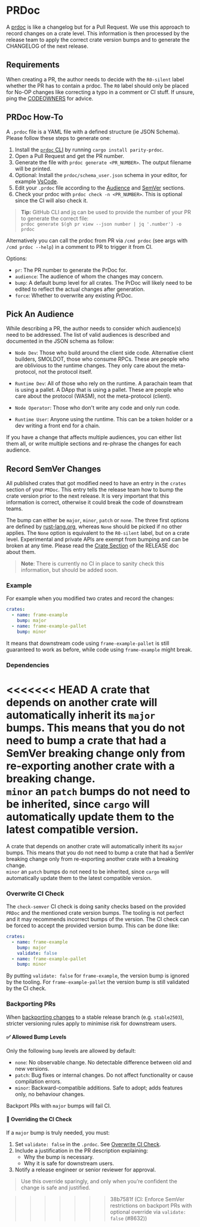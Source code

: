 # PRDoc

A [prdoc](https://github.com/paritytech/prdoc) is like a changelog but for a Pull Request. We use this approach to
record changes on a crate level. This information is then processed by the release team to apply the correct crate
version bumps and to generate the CHANGELOG of the next release.

## Requirements

When creating a PR, the author needs to decide with the `R0-silent` label whether the PR has to contain a prdoc. The
`R0` label should only be placed for No-OP changes like correcting a typo in a comment or CI stuff. If unsure, ping
the [CODEOWNERS](../../.github/CODEOWNERS) for advice.

## PRDoc How-To

A `.prdoc` file is a YAML file with a defined structure (ie JSON Schema). Please follow these steps to generate one:

1. Install the [`prdoc` CLI](https://github.com/paritytech/prdoc) by running `cargo install parity-prdoc`.
1. Open a Pull Request and get the PR number.
1. Generate the file with `prdoc generate <PR_NUMBER>`. The output filename will be printed.
1. Optional: Install the `prdoc/schema_user.json` schema in your editor, for example
   [VsCode](https://github.com/paritytech/prdoc?tab=readme-ov-file#schemas).
1. Edit your `.prdoc` file according to the [Audience](#pick-an-audience) and [SemVer](#record-semver-changes) sections.
1. Check your prdoc with `prdoc check -n <PR_NUMBER>`. This is optional since the CI will also check it.

> **Tip:** GitHub CLI and jq can be used to provide the number of your PR to generate the correct file:  
> `prdoc generate $(gh pr view --json number | jq '.number') -o prdoc`

Alternatively you can call the prdoc from PR via `/cmd prdoc` (see args with `/cmd prdoc --help`)
in a comment to PR to trigger it from CI.

Options:

- `pr`: The PR number to generate the PrDoc for.
- `audience`: The audience of whom the changes may concern.
- `bump`: A default bump level for all crates.
  The PrDoc will likely need to be edited to reflect the actual changes after generation.
- `force`: Whether to overwrite any existing PrDoc.

## Pick An Audience

While describing a PR, the author needs to consider which audience(s) need to be addressed.
The list of valid audiences is described and documented in the JSON schema as follow:

- `Node Dev`: Those who build around the client side code. Alternative client builders, SMOLDOT, those who consume RPCs.
  These are people who are oblivious to the runtime changes. They only care about the meta-protocol, not the protocol
  itself.

- `Runtime Dev`: All of those who rely on the runtime. A parachain team that is using a pallet. A DApp that is using a
  pallet. These are people who care about the protocol (WASM), not the meta-protocol (client).

- `Node Operator`: Those who don't write any code and only run code.

- `Runtime User`: Anyone using the runtime. This can be a token holder or a dev writing a front end for a chain.

If you have a change that affects multiple audiences, you can either list them all, or write multiple sections and
re-phrase the changes for each audience.

## Record SemVer Changes

All published crates that got modified need to have an entry in the `crates` section of your `PRDoc`. This entry tells
the release team how to bump the crate version prior to the next release. It is very important that this information is
correct, otherwise it could break the code of downstream teams.

The bump can either be `major`, `minor`, `patch` or `none`. The three first options are defined by
[rust-lang.org](https://doc.rust-lang.org/cargo/reference/semver.html), whereas `None` should be picked if no other
applies. The `None` option is equivalent to the `R0-silent` label, but on a crate level. Experimental and private APIs
are exempt from bumping and can be broken at any time. Please read the [Crate Section](../RELEASE.md) of the RELEASE doc
about them.

> **Note**: There is currently no CI in place to sanity check this information, but should be added soon.

### Example

For example when you modified two crates and record the changes:

```yaml
crates:
  - name: frame-example
    bump: major
  - name: frame-example-pallet
    bump: minor
```

It means that downstream code using `frame-example-pallet` is still guaranteed to work as before, while code using
`frame-example` might break.

### Dependencies

<<<<<<< HEAD
A crate that depends on another crate will automatically inherit its `major` bumps. This means that you do not need to
bump a crate that had a SemVer breaking change only from re-exporting another crate with a breaking change.  
`minor` an `patch` bumps do not need to be inherited, since `cargo` will automatically update them to the latest
compatible version.
=======
A crate that depends on another crate will automatically inherit its `major` bumps. This means that
you do not need to bump a crate that had a SemVer breaking change only from re-exporting another
crate with a breaking change.  
`minor` an `patch` bumps do not need to be inherited, since `cargo` will automatically update them
to the latest compatible version.

### Overwrite CI Check

The `check-semver` CI check is doing sanity checks based on the provided `PRDoc` and the mentioned
crate version bumps. The tooling is not perfect and it may recommends incorrect bumps of the version.
The CI check can be forced to accept the provided version bump. This can be done like:

```yaml
crates:
  - name: frame-example
    bump: major
    validate: false
  - name: frame-example-pallet
    bump: minor
```

By putting `validate: false` for `frame-example`, the version bump is ignored by the tooling. For
`frame-example-pallet` the version bump is still validated by the CI check.

### Backporting PRs

When [backporting changes](../BACKPORT.md) to a stable release branch (e.g. `stable2503`), stricter versioning rules
apply to minimise risk for downstream users.

#### ✅ Allowed Bump Levels

Only the following `bump` levels are allowed by default:

- `none`: No observable change. No detectable difference between old and new versions.
- `patch`: Bug fixes or internal changes. Do not affect functionality or cause compilation errors.
- `minor`: Backward-compatible additions. Safe to adopt; adds features only, no behaviour changes.

Backport PRs with `major` bumps will fail CI.

#### 🚨 Overriding the CI Check

If a `major` bump is truly needed, you must:

1. Set `validate: false` in the `.prdoc`. See [Overwrite CI Check](#overwrite-ci-check).
2. Include a justification in the PR description explaining:
    - Why the bump is necessary.
    - Why it is safe for downstream users.
3. Notify a release engineer or senior reviewer for approval.

> Use this override sparingly, and only when you’re confident the change is safe and justified.

>>>>>>> 38b7581f (CI: Enforce SemVer restrictions on backport PRs with optional override via `validate: false` (#8632))
